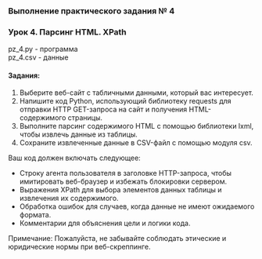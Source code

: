### Выполнение практического задания № 4
### Урок 4. Парсинг HTML. XPath

pz_4.py  - программа <br>
pz_4.csv - данные <br>

#### Задания:

1.  Выберите веб-сайт с табличными данными, который вас интересует.
2.  Напишите код Python, использующий библиотеку requests для отправки HTTP GET-запроса на сайт и получения HTML-содержимого страницы.
3.  Выполните парсинг содержимого HTML с помощью библиотеки lxml, чтобы извлечь данные из таблицы.
4.  Сохраните извлеченные данные в CSV-файл с помощью модуля csv.

Ваш код должен включать следующее:

*   Строку агента пользователя в заголовке HTTP-запроса, чтобы имитировать веб-браузер и избежать блокировки сервером.
*   Выражения XPath для выбора элементов данных таблицы и извлечения их содержимого.
*   Обработка ошибок для случаев, когда данные не имеют ожидаемого формата.
*   Комментарии для объяснения цели и логики кода.

Примечание: Пожалуйста, не забывайте соблюдать этические и юридические нормы при веб-скреппинге.
